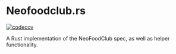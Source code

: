 # Neofoodclub.rs

[![codecov](https://codecov.io/gh/diceroll123/neofoodclub.rs/graph/badge.svg?token=U42OIHH0MF)](https://codecov.io/gh/diceroll123/neofoodclub.rs)

A Rust implementation of the NeoFoodClub spec, as well as helper functionality.

